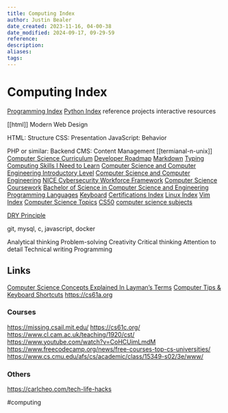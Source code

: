 ```yaml
---
title: Computing Index
author: Justin Bealer
date_created: 2023-11-16, 04-00-38
date_modified: 2024-09-17, 09-29-59
reference: 
description: 
aliases: 
tags: 
---
```

# Computing Index

[Programming Index](00-programming-idx.md)
[Python Index](00-python-idx.md)
reference
projects
interactive
resources

[[html]]
Modern Web Design

HTML: Structure
CSS: Presentation
JavaScript: Behavior

PHP or similar: Backend
CMS: Content Management
[[termianal-n-unix]]
[Computer Science Curriculum](cs-curriculum.md)
[Developer Roadmap](Developer-Roadmap.md)
[Markdown](markdown.md)
[Typing](Typing.md)
[Computing Skills I Need to Learn](Computing-Skills-I-Need-to-Learn.md)
[Computer Science and Computer Engineering Introductory Level](Computer-Science-and-Computer-Engineering-Introductory-Level.md)
[Computer Science and Computer Engineering](Computer-Science-and-Computer-Engineering.md)
[NICE Cybersecurity Workforce Framework](NICE-Cybersecurity-Workforce-Framework.md)
[Computer Science Coursework](Computer-Science-Coursework.md)
[Bachelor of Science in Computer Science and Engineering](Bachelor-of-Science-in-Computer-Science-and-Engineering.md)
[Programming Languages](Programming-Languages.md)
[Keyboard](Keyboard.md)
[Certifications Index](00-certifications-index.md)
[Linux Index](00-linux-idx.md)
[Vim Index](00-vim-idx.md)
[Computer Science Topics](Computer-Science-Topics.md)
[CS50](CS50-2020.md)
[computer science subjects](cs-subjects.md)

[DRY Principle](https://www.wikiwand.com/en/Don%27t_repeat_yourself)

git, mysql, c, javascript, docker

  Analytical thinking
  Problem-solving
  Creativity
  Critical thinking
  Attention to detail
  Technical writing
  Programming

## Links
[Computer Science Concepts Explained In Layman’s Terms](https://carlcheo.com/compsci)
[Computer Tips & Keyboard Shortcuts](https://carlcheo.com/computer-tips-and-tricks)
https://cs61a.org

### Courses

https://missing.csail.mit.edu/
https://cs61c.org/
https://www.cl.cam.ac.uk/teaching/1920/cst/
https://www.youtube.com/watch?v=CoHCUimLmdM
https://www.freecodecamp.org/news/free-courses-top-cs-universities/
https://www.cs.cmu.edu/afs/cs/academic/class/15349-s02/3e/www/

### Others
https://carlcheo.com/tech-life-hacks

  #computing
